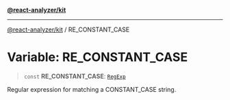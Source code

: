 [**@react-analyzer/kit**](../README.md)

***

[@react-analyzer/kit](../README.md) / RE\_CONSTANT\_CASE

# Variable: RE\_CONSTANT\_CASE

> `const` **RE\_CONSTANT\_CASE**: [`RegExp`](https://developer.mozilla.org/docs/Web/JavaScript/Reference/Global_Objects/RegExp)

Regular expression for matching a CONSTANT_CASE string.
